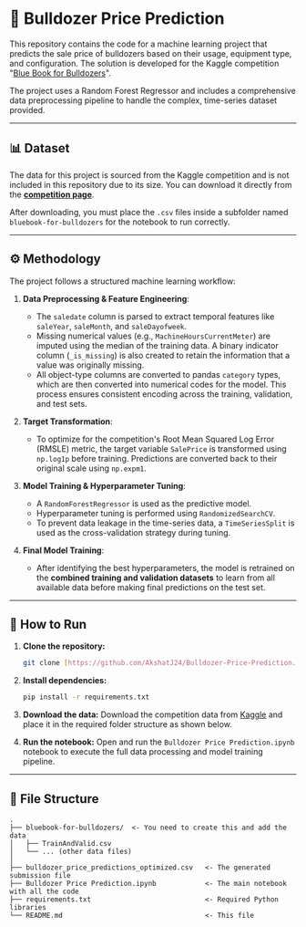 # 🚜 Bulldozer Price Prediction

This repository contains the code for a machine learning project that predicts the sale price of bulldozers based on their usage, equipment type, and configuration. The solution is developed for the Kaggle competition "[Blue Book for Bulldozers](https://www.kaggle.com/c/bluebook-for-bulldozers)".

The project uses a Random Forest Regressor and includes a comprehensive data preprocessing pipeline to handle the complex, time-series dataset provided.

---

## 📊 Dataset

The data for this project is sourced from the Kaggle competition and is not included in this repository due to its size. You can download it directly from the **[competition page](https://www.kaggle.com/c/bluebook-for-bulldozers/data)**.

After downloading, you must place the `.csv` files inside a subfolder named `bluebook-for-bulldozers` for the notebook to run correctly.

---

## ⚙️ Methodology

The project follows a structured machine learning workflow:

1.  **Data Preprocessing & Feature Engineering**:
    * The `saledate` column is parsed to extract temporal features like `saleYear`, `saleMonth`, and `saleDayofweek`.
    * Missing numerical values (e.g., `MachineHoursCurrentMeter`) are imputed using the median of the training data. A binary indicator column (`_is_missing`) is also created to retain the information that a value was originally missing.
    * All object-type columns are converted to pandas `category` types, which are then converted into numerical codes for the model. This process ensures consistent encoding across the training, validation, and test sets.

2.  **Target Transformation**:
    * To optimize for the competition's Root Mean Squared Log Error (RMSLE) metric, the target variable `SalePrice` is transformed using `np.log1p` before training. Predictions are converted back to their original scale using `np.expm1`.

3.  **Model Training & Hyperparameter Tuning**:
    * A `RandomForestRegressor` is used as the predictive model.
    * Hyperparameter tuning is performed using `RandomizedSearchCV`.
    * To prevent data leakage in the time-series data, a `TimeSeriesSplit` is used as the cross-validation strategy during tuning.

4.  **Final Model Training**:
    * After identifying the best hyperparameters, the model is retrained on the **combined training and validation datasets** to learn from all available data before making final predictions on the test set.

---

## 🚀 How to Run

1.  **Clone the repository:**
    ```bash
    git clone [https://github.com/AkshatJ24/Bulldozer-Price-Prediction.git](https://github.com/AkshatJ24/Bulldozer-Price-Prediction.git)
    ```
2.  **Install dependencies:**
    ```bash
    pip install -r requirements.txt
    ```
3.  **Download the data:** Download the competition data from [Kaggle](https://www.kaggle.com/c/bluebook-for-bulldozers/data) and place it in the required folder structure as shown below.

4.  **Run the notebook:** Open and run the `Bulldozer Price Prediction.ipynb` notebook to execute the full data processing and model training pipeline.

---

## 📁 File Structure
```
.
├── bluebook-for-bulldozers/  <- You need to create this and add the data
│   ├── TrainAndValid.csv
│   └── ... (other data files)
│
├── bulldozer_price_predictions_optimized.csv   <- The generated submission file
├── Bulldozer Price Prediction.ipynb            <- The main notebook with all the code
├── requirements.txt                            <- Required Python libraries
└── README.md                                   <- This file
```
